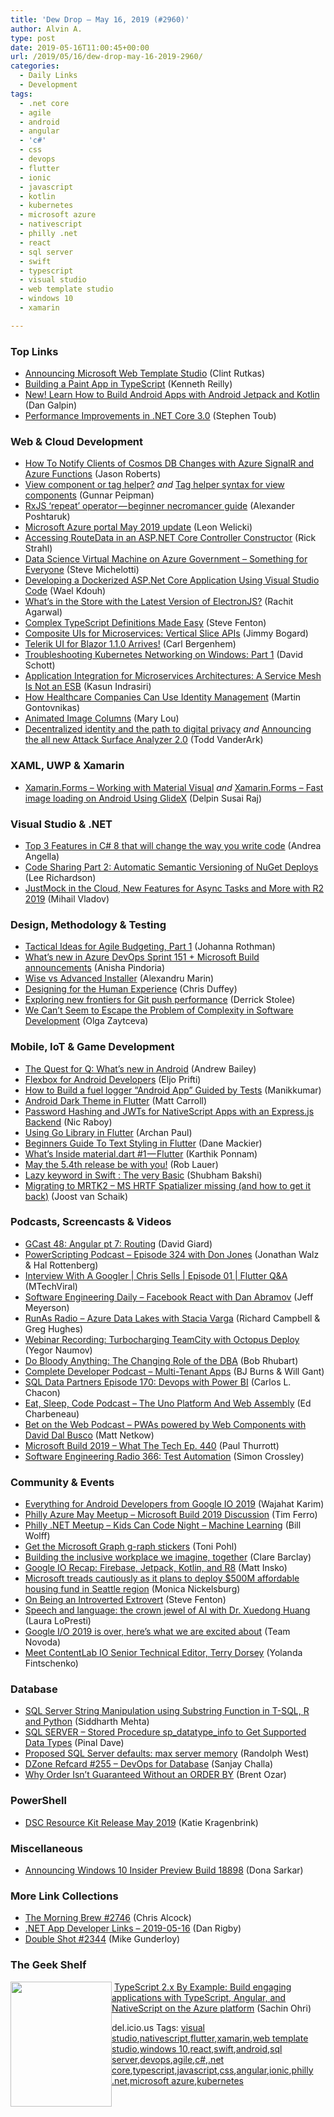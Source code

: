 ```yaml
---
title: 'Dew Drop – May 16, 2019 (#2960)'
author: Alvin A.
type: post
date: 2019-05-16T11:00:45+00:00
url: /2019/05/16/dew-drop-may-16-2019-2960/
categories:
  - Daily Links
  - Development
tags:
  - .net core
  - agile
  - android
  - angular
  - 'c#'
  - css
  - devops
  - flutter
  - ionic
  - javascript
  - kotlin
  - kubernetes
  - microsoft azure
  - nativescript
  - philly .net
  - react
  - sql server
  - swift
  - typescript
  - visual studio
  - web template studio
  - windows 10
  - xamarin

---
```

### <a name="top"></a>Top Links

  * <a href="https://blogs.windows.com/buildingapps/2019/05/15/announcing-microsoft-web-template-studio/?WT.mc_id=DX_MVP4025064" target="_blank" rel="noopener noreferrer">Announcing Microsoft Web Template Studio</a> (Clint Rutkas)
  * <a href="https://itnext.io/building-a-paint-app-in-typescript-1ce42c5b1698" target="_blank" rel="noopener noreferrer">Building a Paint App in TypeScript</a> (Kenneth Reilly)
  * <a href="http://feedproxy.google.com/~r/blogspot/hsDu/~3/K75WgLmlKXo/new-learn-how-to-build-android-apps.html" target="_blank" rel="noopener noreferrer">New! Learn How to Build Android Apps with Android Jetpack and Kotlin</a> (Dan Galpin)
  * <a href="https://devblogs.microsoft.com/dotnet/performance-improvements-in-net-core-3-0/" target="_blank" rel="noopener noreferrer">Performance Improvements in .NET Core 3.0</a> (Stephen Toub)



### <a name="web"></a>Web & Cloud Development

  * <a href="http://dontcodetired.com/blog/post/How-To-Notify-Clients-of-Cosmos-DB-Changes-with-Azure-SignalR-and-Azure-Functions" target="_blank" rel="noopener noreferrer">How To Notify Clients of Cosmos DB Changes with Azure SignalR and Azure Functions</a> (Jason Roberts)
  * <a href="https://gunnarpeipman.com/aspnet/view-component-or-tag-helper/?utm_source=feedburner&utm_medium=feed&utm_campaign=Feed%3A+gunnarpeipman+%28Gunnar+Peipman%27s+Programming+Blog%29" target="_blank" rel="noopener noreferrer">View component or tag helper?</a>&nbsp;_and_ <a href="https://gunnarpeipman.com/aspnet/tag-helper-syntax-for-view-components/?utm_source=feedburner&utm_medium=feed&utm_campaign=Feed%3A+gunnarpeipman+%28Gunnar+Peipman%27s+Programming+Blog%29" target="_blank" rel="noopener noreferrer">Tag helper syntax for view components</a> (Gunnar Peipman)
  * <a href="https://blog.angularindepth.com/rxjs-repeat-operator-beginner-necromancer-guide-391a3b2ad3ad?source=rss----e5ed704095b---4" target="_blank" rel="noopener noreferrer">RxJS ‘repeat’ operator — beginner necromancer guide</a> (Alexander Poshtaruk)
  * <a href="https://azure.microsoft.com/blog/microsoft-azure-portal-may-2019-update/" target="_blank" rel="noopener noreferrer">Microsoft Azure portal May 2019 update</a> (Leon Welicki)
  * <a href="http://feedproxy.google.com/~r/RickStrahl/~3/loXT4hiVETk/Accessing-RouteData-in-an-ASPNET-Core-Controller-Constructor" target="_blank" rel="noopener noreferrer">Accessing RouteData in an ASP.NET Core Controller Constructor</a> (Rick Strahl)
  * <a href="https://devblogs.microsoft.com/azuregov/data-science-virtual-machine-on-azure-government-something-for-everyone/" target="_blank" rel="noopener noreferrer">Data Science Virtual Machine on Azure Government – Something for Everyone</a> (Steve Michelotti)
  * <a href="https://medium.com/@waelkdouh/developing-a-dockerized-asp-net-core-application-using-visual-studio-code-6ccfc59d6f6?source=rss-7c952a7fb2b8------2" target="_blank" rel="noopener noreferrer">Developing a Dockerized ASP.Net Core Application Using Visual Studio Code</a> (Wael Kdouh)
  * <a href="https://www.algoworks.com/blog/electronjs-app-development-advantages/" target="_blank" rel="noopener noreferrer">What’s in the Store with the Latest Version of ElectronJS?</a> (Rachit Agarwal)
  * <a href="https://www.stevefenton.co.uk/2013/01/complex-typescript-definitions-made-easy/" target="_blank" rel="noopener noreferrer">Complex TypeScript Definitions Made Easy</a> (Steve Fenton)
  * <a href="http://feedproxy.google.com/~r/LosTechies/~3/NXJCyO9bLTQ/" target="_blank" rel="noopener noreferrer">Composite UIs for Microservices: Vertical Slice APIs</a> (Jimmy Bogard)
  * <a href="https://www.telerik.com/blogs/telerik-ui-for-blazor-1-1-0-arrives" target="_blank" rel="noopener noreferrer">Telerik UI for Blazor 1.1.0 Arrives!</a> (Carl Bergenhem)
  * <a href="https://techcommunity.microsoft.com/t5/Networking-Blog/Troubleshooting-Kubernetes-Networking-on-Windows-Part-1/ba-p/508648" target="_blank" rel="noopener noreferrer">Troubleshooting Kubernetes Networking on Windows: Part 1</a> (David Schott)
  * <a href="https://www.infoq.com/articles/application-integration-service-mesh?utm_campaign=infoq_content&utm_source=infoq&utm_medium=feed&utm_term=global" target="_blank" rel="noopener noreferrer">Application Integration for Microservices Architectures: A Service Mesh Is Not an ESB</a> (Kasun Indrasiri)
  * <a href="https://auth0.com/blog/how-healthcare-companies-can-use-identity-management/" target="_blank" rel="noopener noreferrer">How Healthcare Companies Can Use Identity Management</a> (Martin Gontovnikas)
  * <a href="http://feedproxy.google.com/~r/tympanus/~3/lb9NY0kO16U/" target="_blank" rel="noopener noreferrer">Animated Image Columns</a> (Mary Lou)
  * <a href="https://www.microsoft.com/security/blog/2019/05/15/decentralized-identity-digital-privacy/" target="_blank" rel="noopener noreferrer">Decentralized identity and the path to digital privacy</a> _and_ <a href="https://www.microsoft.com/security/blog/2019/05/15/announcing-new-attack-surface-analyzer-2-0/" target="_blank" rel="noopener noreferrer">Announcing the all new Attack Surface Analyzer 2.0</a> (Todd VanderArk)



### <a name="silverlight"></a>XAML, UWP & Xamarin

  * <a href="https://xamarinmonkeys.blogspot.com/2019/05/xamarinforms-working-with-material.html" target="_blank" rel="noopener noreferrer">Xamarin.Forms &#8211; Working with Material Visual</a> _and_ <a href="https://xamarinmonkeys.blogspot.com/2019/05/xamarinforms-fast-image-loading-on.html" target="_blank" rel="noopener noreferrer">Xamarin.Forms &#8211; Fast image loading on Android Using GlideX</a> (Delpin Susai Raj)



### <a name="dotnet"></a>Visual Studio & .NET

  * <a href="https://buildazure.com/2019/05/15/top-3-features-c-8-will-change-way-write-code/" target="_blank" rel="noopener noreferrer">Top 3 Features in C# 8 that will change the way you write code</a> (Andrea Angella)
  * <a href="http://www.leerichardson.com/2019/05/code-sharing-part-2-automatic-semantic.html" target="_blank" rel="noopener noreferrer">Code Sharing Part 2: Automatic Semantic Versioning of NuGet Deploys</a> (Lee Richardson)
  * <a href="https://www.telerik.com/blogs/justmock-in-the-cloud-new-features-for-async-tasks-and-more-with-r2-2019" target="_blank" rel="noopener noreferrer">JustMock in the Cloud, New Features for Async Tasks and More with R2 2019</a> (Mihail Vladov)



### <a name="design"></a>Design, Methodology & Testing

  * <a href="http://feedproxy.google.com/~r/ManagingProductDevelopment/~3/ZjbLgnVpnwo/" target="_blank" rel="noopener noreferrer">Tactical Ideas for Agile Budgeting, Part 1</a> (Johanna Rothman)
  * <a href="https://devblogs.microsoft.com/devops/whats-new-in-azure-devops-sprint-151-microsoft-build-announcements/" target="_blank" rel="noopener noreferrer">What’s new in Azure DevOps Sprint 151 + Microsoft Build announcements</a> (Anisha Pindoria)
  * <a href="https://www.advancedinstaller.com/custom-actions-wise.html" target="_blank" rel="noopener noreferrer">Wise vs Advanced Installer</a> (Alexandru Marin)
  * <a href="https://theblog.adobe.com/designing-for-the-human-experience/" target="_blank" rel="noopener noreferrer">Designing for the Human Experience</a> (Chris Duffey)
  * <a href="https://devblogs.microsoft.com/devops/exploring-new-frontiers-for-git-push-performance/" target="_blank" rel="noopener noreferrer">Exploring new frontiers for Git push performance</a> (Derrick Stolee)
  * <a href="https://dzone.com/articles/four-problems-of-software-development-complexity-a-1?utm_medium=feed&utm_source=feedpress.me&utm_campaign=Feed%3A+dzone%2Fagile" target="_blank" rel="noopener noreferrer">We Can&#8217;t Seem to Escape the Problem of Complexity in Software Development</a> (Olga Zaytceva)



### <a name="mobile"></a>Mobile, IoT & Game Development

  * <a href="https://www.bignerdranch.com/blog/the-quest-for-q-whats-new-in-android/" target="_blank" rel="noopener noreferrer">The Quest for Q: What&#8217;s new in Android</a> (Andrew Bailey)
  * <a href="https://android.jlelse.eu/flexbox-for-android-developers-89ccbf9bfb36?source=rss----8fca399d4de---4" target="_blank" rel="noopener noreferrer">Flexbox for Android Developers</a> (Eljo Prifti)
  * <a href="https://android.jlelse.eu/how-to-build-a-fuel-logger-android-app-guided-by-tests-7f7177f7ff39?source=rss----8fca399d4de---4" target="_blank" rel="noopener noreferrer">How to Build a fuel logger “Android App” Guided by Tests</a> (Manikkumar)
  * <a href="https://medium.com/flutter-io/android-dark-theme-in-flutter-9c8070b8b127?source=rss----4da7dfd21a33---4" target="_blank" rel="noopener noreferrer">Android Dark Theme in Flutter</a> (Matt Carroll)
  * <a href="https://www.thepolyglotdeveloper.com/2019/05/password-hashing-jwts-nativescript-apps-expressjs-backend/" target="_blank" rel="noopener noreferrer">Password Hashing and JWTs for NativeScript Apps with an Express.js Backend</a> (Nic Raboy)
  * <a href="https://medium.com/flutter-community/using-go-library-in-flutter-a04e3496aa05?source=rss----86fb29d7cc6a---4" target="_blank" rel="noopener noreferrer">Using Go Library in Flutter</a> (Archan Paul)
  * <a href="https://medium.com/flutter-community/beginners-guide-to-text-styling-in-flutter-3939085d6607?source=rss----86fb29d7cc6a---4" target="_blank" rel="noopener noreferrer">Beginners Guide To Text Styling in Flutter</a> (Dane Mackier)
  * <a href="https://medium.com/flutter-community/whats-inside-material-dart-1-flutter-ba324a79a67d?source=rss----86fb29d7cc6a---4" target="_blank" rel="noopener noreferrer">What’s Inside material.dart #1 — Flutter</a> (Karthik Ponnam)
  * <a href="https://www.nativescript.org/blog/may-the-54th-release-be-with-you" target="_blank" rel="noopener noreferrer">May the 5.4th release be with you!</a> (Rob Lauer)
  * <a href="https://hackernoon.com/lazy-keyword-in-swift-the-very-basic-d51400f36fa4?source=rss----3a8144eabfe3---4" target="_blank" rel="noopener noreferrer">Lazy keyword in Swift : The very Basic</a> (Shubham Bakshi)
  * <a href="http://feedproxy.google.com/~r/blogspot/dotnetbyexample/~3/B6KSU7YbADc/migrating-to-mrtk2-ms-hrtf-spatializer.html" target="_blank" rel="noopener noreferrer">Migrating to MRTK2 &#8211; MS HRTF Spatializer missing (and how to get it back)</a> (Joost van Schaik)



### <a name="podcasts"></a>Podcasts, Screencasts & Videos

  * <a href="http://DavidGiard.com/2019/05/16/GCast48AngularPt7Routing.aspx" target="_blank" rel="noopener noreferrer">GCast 48: Angular pt 7: Routing</a> (David Giard)
  * <a href="http://feedproxy.google.com/~r/Powerscripting/~3/UntTjJs0TpM/powerscripting-podcast-episode-324-with-don-jones" target="_blank" rel="noopener noreferrer">PowerScripting Podcast &#8211; Episode 324 with Don Jones</a> (Jonathan Walz & Hal Rottenberg)
  * <a href="http://www.youtube.com/watch?v=DBvX4i9muk4" target="_blank" rel="noopener noreferrer">Interview With A Googler | Chris Sells | Episode 01 | Flutter Q&A</a> (MTechViral)
  * <a href="https://softwareengineeringdaily.com/2019/05/16/facebook-react-with-dan-abramov/" target="_blank" rel="noopener noreferrer">Software Engineering Daily &#8211; Facebook React with Dan Abramov</a> (Jeff Meyerson)
  * <a href="http://feedproxy.google.com/~r/RunaAsRadioWma/~3/Ws-SINoToXk/default.aspx" target="_blank" rel="noopener noreferrer">RunAs Radio &#8211; Azure Data Lakes with Stacia Varga</a> (Richard Campbell & Greg Hughes)
  * <a href="https://blog.jetbrains.com/teamcity/2019/05/webinar-recording-turbocharging-teamcity-with-octopus-deploy/" target="_blank" rel="noopener noreferrer">Webinar Recording: Turbocharging TeamCity with Octopus Deploy</a> (Yegor Naumov)
  * <a href="http://feedproxy.google.com/~r/OtnArch2Arch/~3/luJn0Pfp8Cc/" target="_blank" rel="noopener noreferrer">Do Bloody Anything: The Changing Role of the DBA</a> (Bob Rhubart)
  * <a href="https://completedeveloperpodcast.com/episode-197/?utm_source=rss&utm_medium=rss&utm_campaign=episode-197" target="_blank" rel="noopener noreferrer">Complete Developer Podcast &#8211; Multi-Tenant Apps</a> (BJ Burns & Will Gant)
  * <a href="http://sqldatapartners.com/2019/05/15/episode-170-devops-with-power-bi/" target="_blank" rel="noopener noreferrer">SQL Data Partners Episode 170: Devops with Power BI</a> (Carlos L. Chacon)
  * <a href="http://feedproxy.google.com/~r/esc-podcast/~3/8z8JLhddlT8/the-uno-platform-and-web-assembly" target="_blank" rel="noopener noreferrer">Eat, Sleep, Code Podcast &#8211; The Uno Platform And Web Assembly</a> (Ed Charbeneau)
  * <a href="https://share.transistor.fm/s/24485850" target="_blank" rel="noopener noreferrer">Bet on the Web Podcast &#8211; PWAs powered by Web Components with David Dal Busco</a> (Matt Netkow)
  * <a href="https://www.thurrott.com/podcasts/what-the-tech/206704/microsoft-build-2019-what-the-tech-ep-440?utm_source=rss&utm_medium=rss&utm_campaign=microsoft-build-2019-what-the-tech-ep-440" target="_blank" rel="noopener noreferrer">Microsoft Build 2019 – What The Tech Ep. 440</a> (Paul Thurrott)
  * <a href="http://feedproxy.google.com/~r/se-radio/~3/EJth7FBvjnc/" target="_blank" rel="noopener noreferrer">Software Engineering Radio 366: Test Automation</a> (Simon Crossley)



### <a name="events"></a>Community & Events

  * <a href="https://android.jlelse.eu/everything-for-android-developers-from-google-io-2019-ac3b7ff41f4?source=rss----8fca399d4de---4" target="_blank" rel="noopener noreferrer">Everything for Android Developers from Google IO 2019</a> (Wajahat Karim)
  * <a href="https://www.meetup.com/Philly-Azure/events/261481769/" target="_blank" rel="noopener noreferrer">Philly Azure May Meetup &#8211; Microsoft Build 2019 Discussion</a> (Tim Ferro)
  * <a href="https://www.meetup.com/Philly-NET/events/261492478/" target="_blank" rel="noopener noreferrer">Philly .NET Meetup &#8211; Kids Can Code Night &#8211; Machine Learning</a> (Bill Wolff)
  * <a href="http://feedproxy.google.com/~r/blogatworkat/~3/dp9N-W0Mz0c/post.aspx" target="_blank" rel="noopener noreferrer">Get the Microsoft Graph g-raph stickers</a> (Toni Pohl)
  * <a href="https://www.microsoft.com/en-us/microsoft-365/blog/2019/05/15/building-inclusive-workplace-together/" target="_blank" rel="noopener noreferrer">Building the inclusive workplace we imagine, together</a> (Clare Barclay)
  * <a href="https://www.preemptive.com/blog/article/1116-google-i-o-recap-firebase-jetpack-kotlin-and-r8/106-risk-management" target="_blank" rel="noopener noreferrer">Google IO Recap: Firebase, Jetpack, Kotlin, and R8</a> (Matt Insko)
  * <a href="https://www.geekwire.com/2019/microsoft-treads-cautiously-plans-deploy-500m-affordable-housing-fund-seattle-region/" target="_blank" rel="noopener noreferrer">Microsoft treads cautiously as it plans to deploy $500M affordable housing fund in Seattle region</a> (Monica Nickelsburg)
  * <a href="https://www.stevefenton.co.uk/2019/05/on-being-an-introverted-extrovert/" target="_blank" rel="noopener noreferrer">On Being an Introverted Extrovert</a> (Steve Fenton)
  * <a href="https://www.microsoft.com/en-us/research/blog/speech-and-language-the-crown-jewel-of-ai-with-dr-xuedong-huang/" target="_blank" rel="noopener noreferrer">Speech and language: the crown jewel of AI with Dr. Xuedong Huang</a> (Laura LoPresti)
  * <a href="https://blog.novoda.com/google-i-o-2019-is-over-heres-what-we-are-excited-about/" target="_blank" rel="noopener noreferrer">Google I/O 2019 is over, here&#8217;s what we are excited about</a> (Team Novoda)
  * <a href="https://developermedia.com/contentlabio-senior-technical-editor-terry-dorsey/" target="_blank" rel="noopener noreferrer">Meet ContentLab IO Senior Technical Editor, Terry Dorsey</a> (Yolanda Fintschenko)



### <a name="sql"></a>Database

  * <a href="http://feedproxy.google.com/~r/MSSQLTips-LatestSqlServerTips/~3/O6lmjs1fjNw/" target="_blank" rel="noopener noreferrer">SQL Server String Manipulation using Substring Function in T-SQL, R and Python</a> (Siddharth Mehta)
  * <a href="https://blog.sqlauthority.com/2019/05/16/sql-server-stored-procedure-sp_datatype_info-to-get-supported-data-types/" target="_blank" rel="noopener noreferrer">SQL SERVER – Stored Procedure sp_datatype_info to Get Supported Data Types</a> (Pinal Dave)
  * <a href="https://www.sqlservercentral.com/blogs/proposed-sql-server-defaults-max-server-memory" target="_blank" rel="noopener noreferrer">Proposed SQL Server defaults: max server memory</a> (Randolph West)
  * <a href="https://dzone.com/refcardz/devops-for-database?chapter=1" target="_blank" rel="noopener noreferrer">DZone Refcard #255 &#8211; DevOps for Database</a> (Sanjay Challa)
  * <a href="http://feedproxy.google.com/~r/BrentOzar-SqlServerDba/~3/_ehb2N3uivA/" target="_blank" rel="noopener noreferrer">Why Order Isn’t Guaranteed Without an ORDER BY</a> (Brent Ozar)



### <a name="ps"></a>PowerShell

  * <a href="https://devblogs.microsoft.com/powershell/dsc-resource-kit-release-may-2019/" target="_blank" rel="noopener noreferrer">DSC Resource Kit Release May 2019</a> (Katie Kragenbrink)



### <a name="misc"></a>Miscellaneous

  * <a href="https://blogs.windows.com/windowsexperience/2019/05/15/announcing-windows-10-insider-preview-build-18898/?WT.mc_id=DX_MVP4025064" target="_blank" rel="noopener noreferrer">Announcing Windows 10 Insider Preview Build 18898</a> (Dona Sarkar)



### <a name="links"></a>More Link Collections

  * <a href="http://feedproxy.google.com/~r/ReflectivePerspective/~3/CtsJmyJzqug/" target="_blank" rel="noopener noreferrer">The Morning Brew #2746</a> (Chris Alcock)
  * <a href="https://links.danrigby.com/2019/05/app-developer-links-2019-05-16/" target="_blank" rel="noopener noreferrer">.NET App Developer Links &#8211; 2019-05-16</a> (Dan Rigby)
  * <a href="https://afreshcup.com/home/2019/05/16/double-shot-2344.html" target="_blank" rel="noopener noreferrer">Double Shot #2344</a> (Mike Gunderloy)



### <a name="shelf"></a>The Geek Shelf

<a href="https://www.amazon.com/TypeScript-2-x-Example-applications-NativeScript/dp/1787280039/?tag=amavin-20" target="_blank" rel="noopener noreferrer"><img loading="lazy" decoding="async" width="162" height="200" align="left" style="margin: 0px 0px 10px; border: 0px currentcolor; border-image: none; float: left; display: inline; background-image: none;" src="https://m.media-amazon.com/images/I/41ioMYoqarL._AC_UL320_.jpg" border="0" /></a>&nbsp;<a href="https://www.amazon.com/TypeScript-2-x-Example-applications-NativeScript/dp/1787280039/?tag=amavin-20" target="_blank" rel="noopener noreferrer">TypeScript 2.x By Example: Build engaging applications with TypeScript, Angular, and NativeScript on the Azure platform</a> (Sachin Ohri)









<div class="wlWriterEditableSmartContent" id="scid:77ECF5F8-D252-44F5-B4EB-D463C5396A79:5004f501-b92c-49b1-9d9d-15b26d2600c9" style="margin: 0px; padding: 0px; float: none; display: inline;">
  del.icio.us Tags: <a href="http://del.icio.us/popular/visual+studio" rel="tag">visual studio</a>,<a href="http://del.icio.us/popular/nativescript" rel="tag">nativescript</a>,<a href="http://del.icio.us/popular/flutter" rel="tag">flutter</a>,<a href="http://del.icio.us/popular/xamarin" rel="tag">xamarin</a>,<a href="http://del.icio.us/popular/web+template+studio" rel="tag">web template studio</a>,<a href="http://del.icio.us/popular/windows+10" rel="tag">windows 10</a>,<a href="http://del.icio.us/popular/react" rel="tag">react</a>,<a href="http://del.icio.us/popular/swift" rel="tag">swift</a>,<a href="http://del.icio.us/popular/android" rel="tag">android</a>,<a href="http://del.icio.us/popular/sql+server" rel="tag">sql server</a>,<a href="http://del.icio.us/popular/devops" rel="tag">devops</a>,<a href="http://del.icio.us/popular/agile" rel="tag">agile</a>,<a href="http://del.icio.us/popular/c%23" rel="tag">c#</a>,<a href="http://del.icio.us/popular/.net+core" rel="tag">.net core</a>,<a href="http://del.icio.us/popular/typescript" rel="tag">typescript</a>,<a href="http://del.icio.us/popular/javascript" rel="tag">javascript</a>,<a href="http://del.icio.us/popular/css" rel="tag">css</a>,<a href="http://del.icio.us/popular/angular" rel="tag">angular</a>,<a href="http://del.icio.us/popular/ionic" rel="tag">ionic</a>,<a href="http://del.icio.us/popular/philly+.net" rel="tag">philly .net</a>,<a href="http://del.icio.us/popular/microsoft+azure" rel="tag">microsoft azure</a>,<a href="http://del.icio.us/popular/kubernetes" rel="tag">kubernetes</a>
</div>